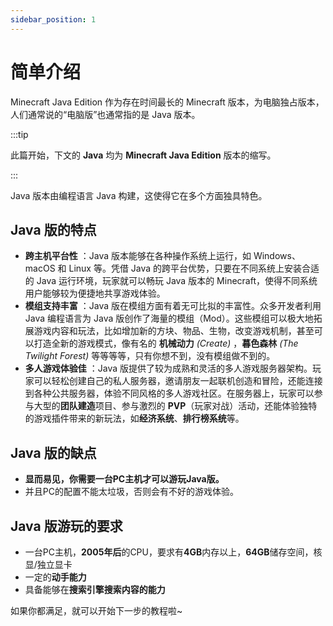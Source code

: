 ```yaml
---
sidebar_position: 1
---
```


# 简单介绍

Minecraft Java Edition 作为存在时间最长的 Minecraft 版本，为电脑独占版本，人们通常说的“电脑版”也通常指的是 Java 版本。

:::tip

此篇开始，下文的 **Java** 均为 **Minecraft Java Edition** 版本的缩写。

:::

Java 版本由编程语言 Java 构建，这使得它在多个方面独具特色。

## Java 版的特点

- **跨主机平台性** ：Java 版本能够在各种操作系统上运行，如 Windows、macOS 和 Linux 等。凭借 Java 的跨平台优势，只要在不同系统上安装合适的 Java 运行环境，玩家就可以畅玩 Java 版本的 Minecraft，使得不同系统用户能够较为便捷地共享游戏体验。
- **模组支持丰富** ：Java 版在模组方面有着无可比拟的丰富性。众多开发者利用 Java 编程语言为 Java 版创作了海量的模组（Mod）。这些模组可以极大地拓展游戏内容和玩法，比如增加新的方块、物品、生物，改变游戏机制，甚至可以打造全新的游戏模式，像有名的 **机械动力** *(Create)* ，**暮色森林** *(The Twilight Forest)* 等等等等，只有你想不到，没有模组做不到的。
- **多人游戏体验佳** ：Java 版提供了较为成熟和灵活的多人游戏服务器架构。玩家可以轻松创建自己的私人服务器，邀请朋友一起联机创造和冒险，还能连接到各种公共服务器，体验不同风格的多人游戏社区。在服务器上，玩家可以参与大型的**团队建造**项目、参与激烈的 **PVP**（玩家对战）活动，还能体验独特的游戏插件带来的新玩法，如**经济系统**、**排行榜系统**等。

## Java 版的缺点

- **显而易见，你需要一台PC主机才可以游玩Java版。**
- 并且PC的配置不能太垃圾，否则会有不好的游戏体验。

## Java 版游玩的要求

- 一台PC主机，**2005年后**的CPU，要求有**4GB**内存以上，**64GB**储存空间，核显/独立显卡
- 一定的**动手能力**
- 具备能够在**搜索引擎搜索内容的能力**

如果你都满足，就可以开始下一步的教程啦~

